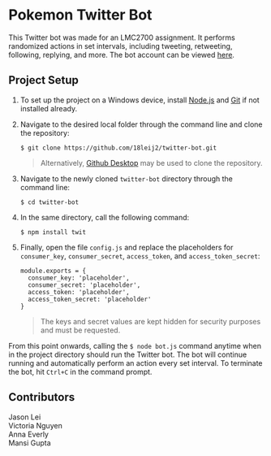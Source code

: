 # Pokemon Twitter Bot
This Twitter bot was made for an LMC2700 assignment. It performs randomized actions in set intervals, including tweeting, retweeting, following, replying, and more. The bot account can be viewed [here](https://twitter.com/2700twitbot).

## Project Setup
1. To set up the project on a Windows device, install [Node.js](https://nodejs.org/en/download/) and [Git](https://git-scm.com/book/en/v2/Getting-Started-Installing-Git) if not installed already.

2. Navigate to the desired local folder through the command line and clone the repository:
    ```shell
    $ git clone https://github.com/18leij2/twitter-bot.git
    ```
    > Alternatively, [Github Desktop](https://desktop.github.com/) may be used to clone the repository.

3. Navigate to the newly cloned `twitter-bot` directory through the command line:
    ```shell
    $ cd twitter-bot
    ```

4. In the same directory, call the following command:
    ```shell
    $ npm install twit
    ```

5. Finally, open the file `config.js` and replace the placeholders for `consumer_key`, `consumer_secret`, `access_token`, and `access_token_secret`:
    ```shell
    module.exports = {
      consumer_key: 'placeholder',
      consumer_secret: 'placeholder',
      access_token: 'placeholder',
      access_token_secret: 'placeholder'
    }
    ```
    > The keys and secret values are kept hidden for security purposes and must be requested.

From this point onwards, calling the `$ node bot.js` command anytime when in the project directory should run the Twitter bot. The bot will continue running and automatically perform an action every set interval. To terminate the bot, hit `Ctrl+C` in the command prompt.

## Contributors
Jason Lei\
Victoria Nguyen\
Anna Everly\
Mansi Gupta
